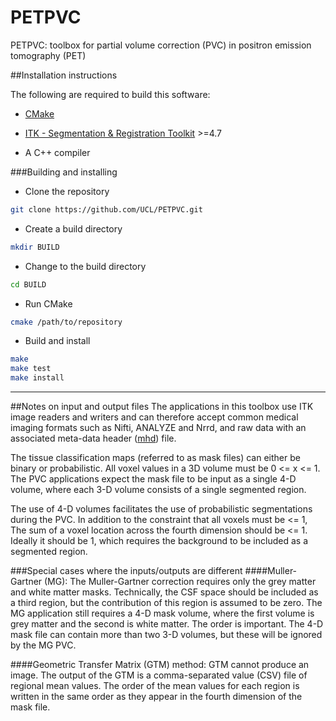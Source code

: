 # PETPVC
PETPVC: toolbox for partial volume correction (PVC) in positron emission tomography (PET)

##Installation instructions

The following are required to build this software:

- [CMake](http://www.cmake.org/)

- [ITK - Segmentation & Registration Toolkit](http://www.itk.org) >=4.7

- A C++ compiler
	
###Building and installing
- Clone the repository
```bash
git clone https://github.com/UCL/PETPVC.git
```
- Create a build directory
```bash
mkdir BUILD
```
- Change to the build directory
```bash
cd BUILD
```
- Run CMake
```bash
cmake /path/to/repository
```
- Build and install
```bash
make
make test
make install
```
---
##Notes on input and output files
The applications in this toolbox use ITK image readers and writers and can
therefore accept common medical imaging formats such as Nifti, ANALYZE and Nrrd, 
and raw data with an associated meta-data header ([mhd](http://www.itk.org/Wiki/ITK/MetaIO/Documentation#ITK_MetaIO)) file.

The tissue classification maps (referred to as mask files) can either be binary
or probabilistic. All voxel values in a 3D volume must be 0 <= x <= 1. The
PVC applications expect the mask file to be input as a single 4-D volume, where
each 3-D volume consists of a single segmented region. 

The use of 4-D volumes facilitates the use of probabilistic segmentations during 
the PVC. In addition to the constraint that all voxels must be <= 1,  The sum of
a voxel location across the fourth dimension should be <= 1. Ideally it should
be 1, which requires the background to be included as a segmented region.

###Special cases where the inputs/outputs are different
####Muller-Gartner (MG):
The Muller-Gartner correction requires only the grey matter and white
matter masks. Technically, the CSF space should be included as a third 
region, but the contribution of this region is assumed to be zero. The 
MG application still requires a 4-D mask volume, where the first volume is
grey matter and the second is white matter. The order is important. The 
4-D mask file can contain more than two 3-D volumes, but these will be 
ignored by the MG PVC.

####Geometric Transfer Matrix (GTM) method:
GTM cannot produce an image. The output of the GTM is a 
comma-separated value (CSV) file of regional mean values. The order of the
mean values for each region is written in the same order as they appear in
the fourth dimension of the mask file.
